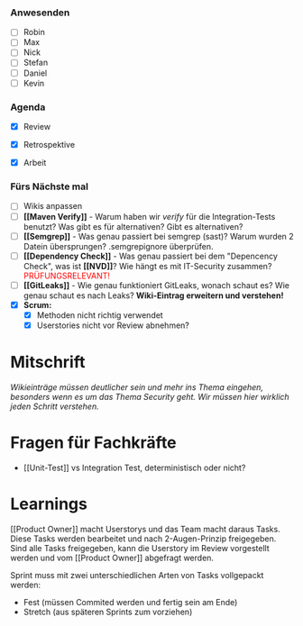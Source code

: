 ### Anwesenden
- [ ] Robin
- [ ] Max
- [ ] Nick
- [ ] Stefan
- [ ] Daniel
- [ ] Kevin

### Agenda
- [x] Review
- [x] Retrospektive
- [x] Arbeit


### Fürs Nächste mal
- [ ] Wikis anpassen
- [ ] **[[Maven Verify]]** - Warum haben wir _verify_ für die Integration-Tests benutzt? Was gibt es für alternativen? Gibt es alternativen?
- [ ] **[[Semgrep]]** - Was genau passiert bei semgrep (sast)? Warum wurden 2 Datein übersprungen? .semgrepignore überprüfen.
- [ ] **[[Dependency Check]]** - Was genau passiert bei dem "Depencency Check", was ist **[[NVD]]**? Wie hängt es mit IT-Security zusammen? <font color="red">PRÜFUNGSRELEVANT!</font>
- [ ] **[[GitLeaks]]** - Wie genau funktioniert GitLeaks, wonach schaut es? Wie genau schaut es nach Leaks? **Wiki-Eintrag erweitern und verstehen!**
- [x] **Scrum:**
	- [x] Methoden nicht richtig verwendet
	- [x] Userstories nicht vor Review abnehmen?

# Mitschrift
_Wikieinträge müssen deutlicher sein und mehr ins Thema eingehen, besonders wenn es um das Thema Security geht. Wir müssen hier wirklich jeden Schritt verstehen._

# Fragen für Fachkräfte
- [[Unit-Test]] vs Integration Test, deterministisch oder nicht?

# Learnings
[[Product Owner]] macht Userstorys und das Team macht daraus Tasks. Diese Tasks werden bearbeitet und nach 2-Augen-Prinzip freigegeben. Sind alle Tasks freigegeben, kann die Userstory im Review vorgestellt werden und vom [[Product Owner]] abgefragt werden.

Sprint muss mit zwei unterschiedlichen Arten von Tasks vollgepackt werden:
- Fest (müssen Commited werden und fertig sein am Ende)
- Stretch (aus späteren Sprints zum vorziehen)